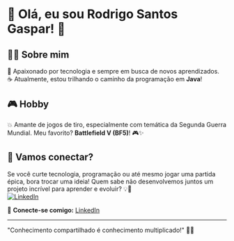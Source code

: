 # 👋 Olá, eu sou Rodrigo Santos Gaspar! 🚀  



## 🧑‍💻 Sobre mim  
🎯 Apaixonado por tecnologia e sempre em busca de novos aprendizados.  
☕ Atualmente, estou trilhando o caminho da programação em **Java**!  

## 🎮 Hobby  
💥 Amante de jogos de tiro, especialmente com temática da Segunda Guerra Mundial.
Meu favorito? **Battlefield V (BF5)**! 🎮✨  

## 🤝 Vamos conectar?  
Se você curte tecnologia, programação ou até mesmo jogar uma partida épica, bora trocar uma ideia! Quem sabe não desenvolvemos juntos um projeto incrível para aprender e evoluir? 💡🚀  
[![LinkedIn](https://img.shields.io/badge/LinkedIn-rodrigogaspar13-blue?style=flat-square&logo=linkedin)](https://www.linkedin.com/in/rodrigogaspar13/)

🔗 **Conecte-se comigo:** [LinkedIn](https://www.linkedin.com/in/rodrigogaspar13/)  

---
"Conhecimento compartilhado é conhecimento multiplicado!" 🚀💙  
